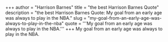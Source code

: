 +++
author = "Harrison Barnes"
title = "the best Harrison Barnes Quote"
description = "the best Harrison Barnes Quote: My goal from an early age was always to play in the NBA."
slug = "my-goal-from-an-early-age-was-always-to-play-in-the-nba"
quote = '''My goal from an early age was always to play in the NBA.'''
+++
My goal from an early age was always to play in the NBA.

